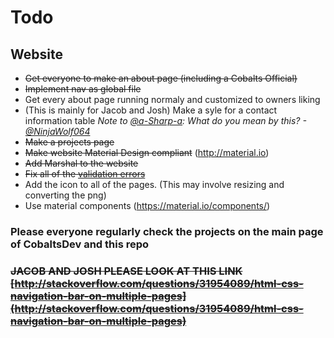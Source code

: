 # Todo  
   ## Website  
       
   - ~~Get everyone to make an about page (including a Cobalts Official)~~
   - ~~Implement nav as global file~~
   - Get every about page running normaly and customized to owners liking 
   - (This is mainly for Jacob and Josh) Make a syle for a contact information table *Note to [@a-Sharp-a](https://github.com/a-Sharp-a): What do you mean by this? -[@NinjaWolf064](https://github.com/NinjaWolf064)*  
   - ~~Make a projects page~~
   - ~~Make website Material Design compliant~~ (http://material.io)
   - ~~Add Marshal to the website~~
   - ~~Fix all of the [validation errors](https://validator.w3.org/nu/?doc=https%3A%2F%2Fcobalts.net%2F)~~
   - Add the icon to all of the pages. (This may involve resizing and converting the png)
   - Use material components (https://material.io/components/)
### Please everyone regularly check the projects on the main page of CobaltsDev and this repo 
 
### ~~JACOB AND JOSH PLEASE LOOK AT THIS LINK [http://stackoverflow.com/questions/31954089/html-css-navigation-bar-on-multiple-pages](http://stackoverflow.com/questions/31954089/html-css-navigation-bar-on-multiple-pages)~~

